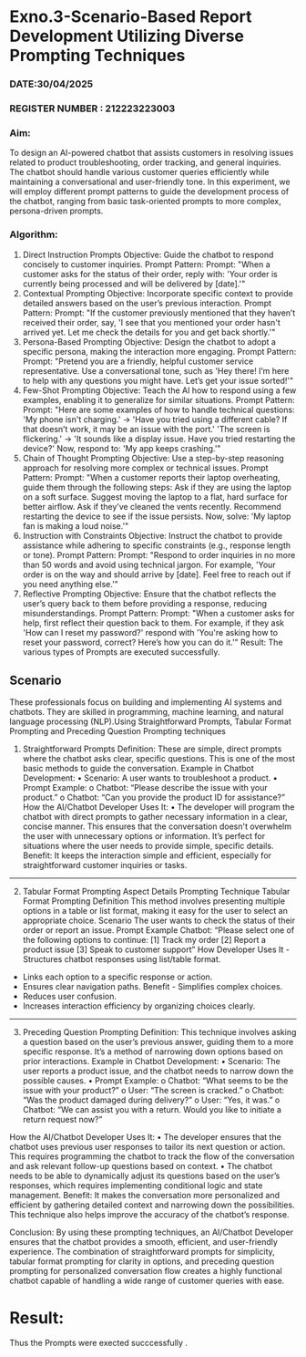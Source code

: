 # Exno.3-Scenario-Based Report Development Utilizing Diverse Prompting Techniques
### DATE:30/04/2025                                                                          
### REGISTER NUMBER : 212223223003
### Aim: 
To design an AI-powered chatbot that assists customers in resolving issues related to product troubleshooting, order tracking, and general inquiries. The chatbot should handle various customer queries efficiently while maintaining a conversational and user-friendly tone. In this experiment, we will employ different prompt patterns to guide the development process of the chatbot, ranging from basic task-oriented prompts to more complex, persona-driven prompts.

### Algorithm:  
1. Direct Instruction Prompts
Objective: Guide the chatbot to respond concisely to customer inquiries.
Prompt Pattern:
Prompt: "When a customer asks for the status of their order, reply with: 'Your order is currently being processed and will be delivered by [date].'"
2. Contextual Prompting
Objective: Incorporate specific context to provide detailed answers based on the user’s previous interaction.
Prompt Pattern:
Prompt: "If the customer previously mentioned that they haven’t received their order, say, 'I see that you mentioned your order hasn't arrived yet. Let me check the details for you and get back shortly.'"
3. Persona-Based Prompting
Objective: Design the chatbot to adopt a specific persona, making the interaction more engaging.
Prompt Pattern:
Prompt: "Pretend you are a friendly, helpful customer service representative. Use a conversational tone, such as 'Hey there! I’m here to help with any questions you might have. Let’s get your issue sorted!'"
4. Few-Shot Prompting
Objective: Teach the AI how to respond using a few examples, enabling it to generalize for similar situations.
Prompt Pattern:
Prompt: "Here are some examples of how to handle technical questions:
'My phone isn't charging.' → 'Have you tried using a different cable? If that doesn’t work, it may be an issue with the port.'
'The screen is flickering.' → 'It sounds like a display issue. Have you tried restarting the device?'
Now, respond to: 'My app keeps crashing.'"
5. Chain of Thought Prompting
Objective: Use a step-by-step reasoning approach for resolving more complex or technical issues.
Prompt Pattern:
Prompt: "When a customer reports their laptop overheating, guide them through the following steps:
Ask if they are using the laptop on a soft surface.
Suggest moving the laptop to a flat, hard surface for better airflow.
Ask if they’ve cleaned the vents recently.
Recommend restarting the device to see if the issue persists.
Now, solve: 'My laptop fan is making a loud noise.'"
6. Instruction with Constraints
Objective: Instruct the chatbot to provide assistance while adhering to specific constraints (e.g., response length or tone).
Prompt Pattern:
Prompt: "Respond to order inquiries in no more than 50 words and avoid using technical jargon. For example, 'Your order is on the way and should arrive by [date]. Feel free to reach out if you need anything else.'"
7. Reflective Prompting
Objective: Ensure that the chatbot reflects the user’s query back to them before providing a response, reducing misunderstandings.
Prompt Pattern:
Prompt: "When a customer asks for help, first reflect their question back to them. For example, if they ask 'How can I reset my password?' respond with 'You're asking how to reset your password, correct? Here’s how you can do it.'"
Result: The various types of Prompts are executed successfully.

## Scenario
These professionals focus on building and implementing AI systems and chatbots. They are skilled in programming, machine learning, and natural language processing (NLP).Using Straightforward Prompts, Tabular Format Prompting and Preceding Question Prompting techniques

1. Straightforward Prompts
Definition: These are simple, direct prompts where the chatbot asks clear, specific questions. This is one of the most basic methods to guide the conversation.
Example in Chatbot Development:
•	Scenario: A user wants to troubleshoot a product.
•	Prompt Example:
o	Chatbot: “Please describe the issue with your product.”
o	Chatbot: “Can you provide the product ID for assistance?”
How the AI/Chatbot Developer Uses It:
•	The developer will program the chatbot with direct prompts to gather necessary information in a clear, concise manner. This ensures that the conversation doesn't overwhelm the user with unnecessary options or information. It’s perfect for situations where the user needs to provide simple, specific details.
Benefit: It keeps the interaction simple and efficient, especially for straightforward customer inquiries or tasks.
________________________________________
2. Tabular Format Prompting
Aspect	Details
Prompting Technique	Tabular Format Prompting
Definition	This method involves presenting multiple options in a table or list format, making it easy for the user to select an appropriate choice.
Scenario	The user wants to check the status of their order or report an issue.
Prompt Example	Chatbot: “Please select one of the following options to continue:
[1] Track my order
[2] Report a product issue
[3] Speak to customer support”
How Developer Uses It	- Structures chatbot responses using list/table format.
- Links each option to a specific response or action.
- Ensures clear navigation paths.
Benefit	- Simplifies complex choices.
- Reduces user confusion.
- Increases interaction efficiency by organizing choices clearly.
________________________________________
3. Preceding Question Prompting
Definition: This technique involves asking a question based on the user’s previous answer, guiding them to a more specific response. It’s a method of narrowing down options based on prior interactions.
Example in Chatbot Development:
•	Scenario: The user reports a product issue, and the chatbot needs to narrow down the possible causes.
•	Prompt Example:
o	Chatbot: “What seems to be the issue with your product?”
o	User: “The screen is cracked.”
o	Chatbot: “Was the product damaged during delivery?”
o	User: “Yes, it was.”
o	Chatbot: “We can assist you with a return. Would you like to initiate a return request now?”

How the AI/Chatbot Developer Uses It:
•	The developer ensures that the chatbot uses previous user responses to tailor its next question or action. This requires programming the chatbot to track the flow of the conversation and ask relevant follow-up questions based on context.
•	The chatbot needs to be able to dynamically adjust its questions based on the user’s responses, which requires implementing conditional logic and state management.
Benefit: It makes the conversation more personalized and efficient by gathering detailed context and narrowing down the possibilities. This technique also helps improve the accuracy of the chatbot’s response.

Conclusion:
By using these prompting techniques, an AI/Chatbot Developer ensures that the chatbot provides a smooth, efficient, and user-friendly experience. The combination of straightforward prompts for simplicity, tabular format prompting for clarity in options, and preceding question prompting for personalized conversation flow creates a highly functional chatbot capable of handling a wide range of customer queries with ease.

# Result: 
Thus the Prompts were exected succcessfully .


